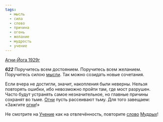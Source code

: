 ```yaml
---
tags:
  - мысль
  - сила
  - слово
  - причина
  - огонь
  - желание
  - мудрость
  - учение
---
```


[Агни-Йога 1929г](https://127.0.0.1:4002/agni/1929)

___622___
Поручитесь всем достоянием. Поручитесь всем желанием. Поручитесь силою [мысли](../../../tags/#мысль). Так можно созидать новые сочетания.   

Если вчера не достигли, значит, накопления были неверны. Нельзя повторять ошибки, ибо невозможно пройти там, где мост разрушен. Часто будут устранять самое незначительное, но главные причины сохранят во тьме. [Огни](../../../tags/#огонь) пусть рассеивают тьму. Для того завещаем: «Зажгите [огни](../../../tags/#огонь)!»   

Не смотрите на [Учение](../../../tags/#учение) как на отвлечённость, повторите [слово](../../../tags/#слово) [Мудрых](../../../tags/#мудрость)!
